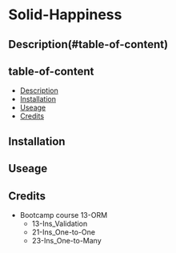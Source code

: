 # Solid-Happiness

## Description(#table-of-content)

## table-of-content
* [Description](#description)
* [Installation](#installation)
* [Useage](#useage)
* [Credits](#credits)

## Installation

## Useage


## Credits


* Bootcamp course 13-ORM
    * 13-Ins_Validation
    * 21-Ins_One-to-One
    * 23-Ins_One-to-Many